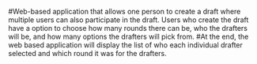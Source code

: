 #Web-based application that allows one person to create a draft where multiple users can also participate in the draft. Users who create the draft have a option to choose how many rounds there can be, who the drafters will be, and how many options the drafters will pick from. 
#At the end, the web based application will display the list of who each individual drafter selected and which round it was for the drafters.
